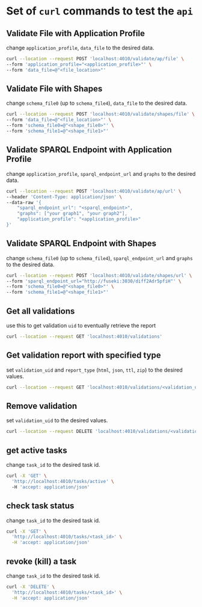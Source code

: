 # Set of `curl` commands to test the `api`

## Validate File with Application Profile
change `application_profile`, `data_file` to the desired data.
```bash
curl --location --request POST 'localhost:4010/validate/ap/file' \
--form 'application_profile="<application_profile>"' \
--form 'data_file=@"<file_location>"'
```

## Validate File with Shapes
change `schema_file0` (up to `schema_file4`), `data_file` to the desired data.

```bash
curl --location --request POST 'localhost:4010/validate/shapes/file' \
--form 'data_file=@"<file_location>"' \
--form 'schema_file0=@"<shape_file0>"' \
--form 'schema_file1=@"<shape_file1>"'
```

## Validate SPARQL Endpoint with Application Profile
change `application_profile`, `sparql_endpoint_url` and `graphs` to the desired data.
```bash
curl --location --request POST 'localhost:4010/validate/ap/url' \
--header 'Content-Type: application/json' \
--data-raw '{
    "sparql_endpoint_url": "<sparql_endpoint>",
    "graphs": ["your graph1", "your graph2"],
    "application_profile": "<application_profile>"
}'
```

## Validate SPARQL Endpoint with Shapes
change `schema_file0` (up to `schema_file4`), `sparql_endpoint_url` and `graphs` to the desired data.

```bash
curl --location --request POST 'localhost:4010/validate/shapes/url' \
--form 'sparql_endpoint_url="http://fuseki:3030/diff2Adr5pfiH"' \
--form 'schema_file0=@"<shape_file0>"' \
--form 'schema_file1=@"<shape_file1>"'
```

## Get all validations
use this to get validation `uid` to eventually retrieve the report
```bash
curl --location --request GET 'localhost:4010/validations' 
```

## Get validation report with specified type
set `validation_uid` and `report_type` (`html`, `json`, `ttl`, `zip`) to the desired values.
```bash
curl --location --request GET 'localhost:4010/validations/<validation_uid>?report_type=<report_type>'
```

## Remove validation
set `validation_uid` to the desired values.
```bash
curl --location --request DELETE 'localhost:4010/validations/<validation_uid>'
```

## get active tasks
change `task_id` to the desired task id.
```bash
curl -X 'GET' \
  'http://localhost:4010/tasks/active' \ 
  -H 'accept: application/json'
```

## check task status
change `task_id` to the desired task id.
```bash
curl -X 'GET' \
  'http://localhost:4010/tasks/<task_id>' \
  -H 'accept: application/json'
```

## revoke (kill) a task
change `task_id` to the desired task id.
```bash
curl -X 'DELETE' \
  'http://localhost:4010/tasks/<task_id>' \
  -H 'accept: application/json'
```
